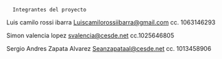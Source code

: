       Integrantes del proyecto 




Luis camilo rossi ibarra 
Luiscamilorossiibarra@gmail.com
cc. 1063146293

Simon valencia lopez
svalencia@cesde.net
cc.1025646805

Sergio Andres Zapata Alvarez 
Seanzapataal@cesde.net
cc. 1013458906

